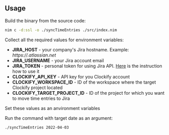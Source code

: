 ## Usage
Build the binary from the source code:
```bash
nim c -d:ssl -o ./syncTimeEntries ./src/index.nim
```

Collect all the required values for environment variables:  
- **JIRA_HOST** - your company's Jira hostname. Example: _https://<yourcompanyname>.atlassian.net_  
- **JIRA_USERNAME** - your Jira account email
- **JIRA_TOKEN** - personal token for using Jira API. [Here](https://support.atlassian.com/atlassian-account/docs/manage-api-tokens-for-your-atlassian-account/) is the instruction how to use it
- **CLOCKIFY_API_KEY** - API key for you Clockify account
- **CLOCKIFY_WORKSPACE_ID** - ID of the workspace where the target Clockify project located
- **CLOCKIFY_TARGET_PROJECT_ID** - ID of the project for which you want to move time entries to Jira

Set these values as an anvironment variables    

Run the command with target date as an argument:
```bash
./syncTimeEntries 2022-04-03
```
